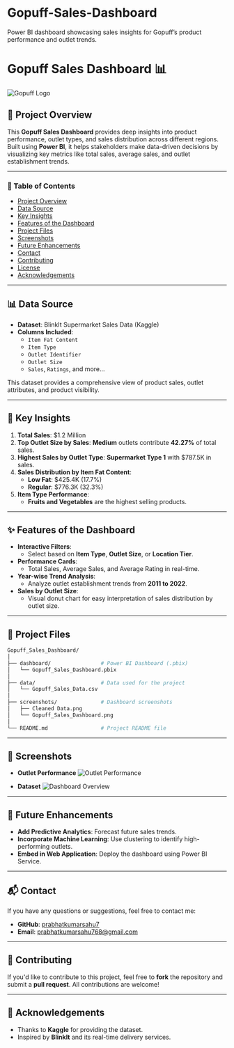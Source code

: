 # Gopuff-Sales-Dashboard
Power BI dashboard showcasing sales insights for Gopuff’s product performance and outlet trends.

# **Gopuff Sales Dashboard 📊**
![Gopuff Logo](https://framerusercontent.com/images/TTyUUdC8yBEi7gohxyu1SumTY7k.jpg)

## 🚀 **Project Overview**
This **Gopuff Sales Dashboard** provides deep insights into product performance, outlet types, and sales distribution across different regions. Built using **Power BI**, it helps stakeholders make data-driven decisions by visualizing key metrics like total sales, average sales, and outlet establishment trends.

---

### 📑 Table of Contents
- [Project Overview](#-project-overview)
- [Data Source](#-data-source)
- [Key Insights](#-key-insights)
- [Features of the Dashboard](#-features-of-the-dashboard)
- [Project Files](#-project-files)
- [Screenshots](#-screenshots)
- [Future Enhancements](#-future-enhancements)
- [Contact](#-contact)
- [Contributing](#-contributing)
- [License](#-license)
- [Acknowledgements](#-acknowledgements)

---

## 📊 **Data Source**
- **Dataset**: BlinkIt Supermarket Sales Data (Kaggle)
- **Columns Included**:
  - `Item Fat Content`
  - `Item Type`
  - `Outlet Identifier`
  - `Outlet Size`
  - `Sales`, `Ratings`, and more...

This dataset provides a comprehensive view of product sales, outlet attributes, and product visibility.

---

## 🧐 **Key Insights**
1. **Total Sales**: $1.2 Million  
2. **Top Outlet Size by Sales**: **Medium** outlets contribute **42.27%** of total sales.  
3. **Highest Sales by Outlet Type**: **Supermarket Type 1** with $787.5K in sales.  
4. **Sales Distribution by Item Fat Content**: 
   - **Low Fat**: $425.4K (17.7%)  
   - **Regular**: $776.3K (32.3%)  
5. **Item Type Performance**: 
   - **Fruits and Vegetables** are the highest selling products.

---

## ✨ **Features of the Dashboard**
- **Interactive Filters**:
  - Select based on **Item Type**, **Outlet Size**, or **Location Tier**.
- **Performance Cards**:
  - Total Sales, Average Sales, and Average Rating in real-time.
- **Year-wise Trend Analysis**:
  - Analyze outlet establishment trends from **2011 to 2022**.
- **Sales by Outlet Size**:
  - Visual donut chart for easy interpretation of sales distribution by outlet size.

---

## 📂 **Project Files**
```bash
Gopuff_Sales_Dashboard/
│
├── dashboard/                # Power BI Dashboard (.pbix)
│   └── Gopuff_Sales_Dashboard.pbix
│
├── data/                     # Data used for the project
│   └── Gopuff_Sales_Data.csv
│
├── screenshots/              # Dashboard screenshots
│   ├── Cleaned Data.png
│   └── Gopuff_Sales_Dashboard.png
│
└── README.md                 # Project README file
```
---

## 📸 **Screenshots**

- **Outlet Performance**
![Outlet Performance](screenshots/Gopuff_Sales_Dashboard.png)

- **Dataset**
![Dashboard Overview](screenshots/Cleaned_Data.png)

---

## 🔮 **Future Enhancements**
- **Add Predictive Analytics**: Forecast future sales trends.
- **Incorporate Machine Learning**: Use clustering to identify high-performing outlets.
- **Embed in Web Application**: Deploy the dashboard using Power BI Service.

---

## 📬 **Contact**
If you have any questions or suggestions, feel free to contact me:

- **GitHub**: [prabhatkumarsahu7](https://github.com/prabhatkumarsahu7)  
- **Email**: prabhatkumarsahu768@gmail.com

---

## 🌟 **Contributing**
If you'd like to contribute to this project, feel free to **fork** the repository and submit a **pull request**. All contributions are welcome!

---

## 🙌 **Acknowledgements**
- Thanks to **Kaggle** for providing the dataset.
- Inspired by **BlinkIt** and its real-time delivery services.

